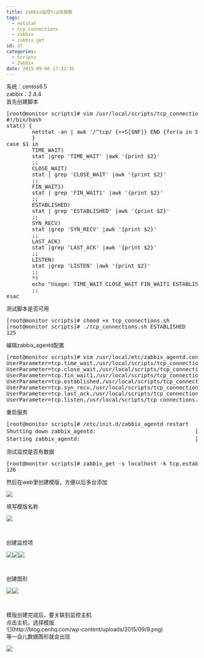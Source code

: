 ```yaml
---
title: zabbix监控tcp连接数
tags:
  - netstat
  - tcp_connections
  - zabbix
  - zabbix_get
id: 37
categories:
  - Scripts
  - Zabbix
date: 2015-09-06 17:32:35
---
```


<div>系统：centos6.5</div>
<div>zabbix：2.4.4</div>
<div>首先创建脚本</div>
<!-- more -->
<div>
<pre class="lang:sh decode:true ">[root@monitor scripts]# vim /usr/local/scripts/tcp_connections.sh
#!/bin/bash
stat() {
        netstat -an | awk '/^tcp/ {++S[$NF]} END {for(a in S) print a, S[a]}'
        }
case $1 in
        TIME_WAIT)
        stat |grep 'TIME_WAIT' |awk '{print $2}'
        ;;
        CLOSE_WAIT)
        stat | grep 'CLOSE_WAIT' |awk '{print $2}'
        ;;
        FIN_WAIT1)
        stat | grep 'FIN_WAIT1' |awk '{print $2}'
        ;;
        ESTABLISHED)
        stat | grep 'ESTABLISHED' |awk '{print $2}'
        ;;
        SYN_RECV)
        stat |grep 'SYN_RECV' |awk '{print $2}'
        ;;
        LAST_ACK)
        stat |grep 'LAST_ACK' |awk '{print $2}'
        ;;
        LISTEN)
        stat |grep 'LISTEN' |awk '{print $2}'
        ;;
        *)
        echo "Usage: TIME_WAIT CLOSE_WAIT FIN_WAIT1 ESTABLISHED SYN_RECV LAST_ACK LISTEN"
        ;;
esac</pre>
测试脚本是否可用
<pre class="lang:sh decode:true ">[root@monitor scripts]# chmod +x tcp_connections.sh
[root@monitor scripts]# ./tcp_connections.sh ESTABLISHED
125</pre>
编辑zabbix_agentd配置
<pre class="lang:sh decode:true">[root@monitor scripts]# vim /usr/local/etc/zabbix_agentd.conf.d/monitor_tcp_connections.conf
UserParameter=tcp.time_wait,/usr/local/scripts/tcp_connections.sh TIME_WAIT
UserParameter=tcp.close_wait,/usr/local/scripts/tcp_connections.sh CLOSE_WAIT
UserParameter=tcp.fin_wait1,/usr/local/scripts/tcp_connections.sh FIN_WAIT1
UserParameter=tcp.established,/usr/local/scripts/tcp_connections.sh ESTABLISHED
UserParameter=tcp.syn_recv,/usr/local/scripts/tcp_connections.sh SYN_RECV
UserParameter=tcp.last_ack,/usr/local/scripts/tcp_connections.sh LAST_ACK
UserParameter=tcp.listen,/usr/local/scripts/tcp_connections.sh LISTEN</pre>
重启服务
<pre class="lang:sh decode:true">[root@monitor scripts]# /etc/init.d/zabbix_agentd restart
Shutting down zabbix_agentd:                               [确定]
Starting zabbix_agentd:                                    [确定]</pre>
测试监控是否有数据
<pre class="lang:sh decode:true ">[root@monitor scripts]# zabbix_get -s localhost -k tcp.established
126</pre>
然后在web里创建模版，方便以后多台添加

![](http://blog.cenhq.com/wp-content/uploads/2015/09/1.png)

</div>
填写模版名称

![](http://blog.cenhq.com/wp-content/uploads/2015/09/2.png)

&nbsp;

创建监控项

![](http://blog.cenhq.com/wp-content/uploads/2015/09/3.png)![](http://blog.cenhq.com/wp-content/uploads/2015/09/4.png)![](http://blog.cenhq.com/wp-content/uploads/2015/09/5.png)

&nbsp;

创建图形

![](http://blog.cenhq.com/wp-content/uploads/2015/09/6.png)![](http://blog.cenhq.com/wp-content/uploads/2015/09/7.png)

&nbsp;
<div>模版创建完成后，要关联到监控主机</div>
<div>点击主机，选择模版</div>
<div>![](http://blog.cenhq.com/wp-content/uploads/2015/09/9.png)</div>
<div></div>
等一会儿数据图形就会出现

![](http://blog.cenhq.com/wp-content/uploads/2015/09/8.png)

&nbsp;
